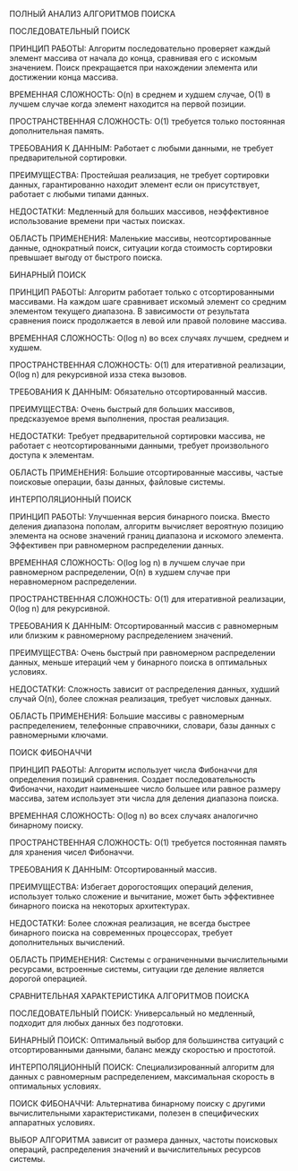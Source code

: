  ПОЛНЫЙ АНАЛИЗ АЛГОРИТМОВ ПОИСКА

 ПОСЛЕДОВАТЕЛЬНЫЙ ПОИСК

ПРИНЦИП РАБОТЫ: Алгоритм последовательно проверяет каждый элемент массива от начала до конца, сравнивая его с искомым значением. Поиск прекращается при нахождении элемента или достижении конца массива.

ВРЕМЕННАЯ СЛОЖНОСТЬ: O(n) в среднем и худшем случае, O(1) в лучшем случае когда элемент находится на первой позиции.

ПРОСТРАНСТВЕННАЯ СЛОЖНОСТЬ: O(1)  требуется только постоянная дополнительная память.

ТРЕБОВАНИЯ К ДАННЫМ: Работает с любыми данными, не требует предварительной сортировки.

ПРЕИМУЩЕСТВА: Простейшая реализация, не требует сортировки данных, гарантированно находит элемент если он присутствует, работает с любыми типами данных.

НЕДОСТАТКИ: Медленный для больших массивов, неэффективное использование времени при частых поисках.

ОБЛАСТЬ ПРИМЕНЕНИЯ: Маленькие массивы, неотсортированные данные, однократный поиск, ситуации когда стоимость сортировки превышает выгоду от быстрого поиска.



 БИНАРНЫЙ ПОИСК

ПРИНЦИП РАБОТЫ: Алгоритм работает только с отсортированными массивами. На каждом шаге сравнивает искомый элемент со средним элементом текущего диапазона. В зависимости от результата сравнения поиск продолжается в левой или правой половине массива.

ВРЕМЕННАЯ СЛОЖНОСТЬ: O(log n) во всех случаях  лучшем, среднем и худшем.

ПРОСТРАНСТВЕННАЯ СЛОЖНОСТЬ: O(1) для итеративной реализации, O(log n) для рекурсивной изза стека вызовов.

ТРЕБОВАНИЯ К ДАННЫМ: Обязательно отсортированный массив.

ПРЕИМУЩЕСТВА: Очень быстрый для больших массивов, предсказуемое время выполнения, простая реализация.

НЕДОСТАТКИ: Требует предварительной сортировки массива, не работает с неотсортированными данными, требует произвольного доступа к элементам.

ОБЛАСТЬ ПРИМЕНЕНИЯ: Большие отсортированные массивы, частые поисковые операции, базы данных, файловые системы.



 ИНТЕРПОЛЯЦИОННЫЙ ПОИСК

ПРИНЦИП РАБОТЫ: Улучшенная версия бинарного поиска. Вместо деления диапазона пополам, алгоритм вычисляет вероятную позицию элемента на основе значений границ диапазона и искомого элемента. Эффективен при равномерном распределении данных.

ВРЕМЕННАЯ СЛОЖНОСТЬ: O(log log n) в лучшем случае при равномерном распределении, O(n) в худшем случае при неравномерном распределении.

ПРОСТРАНСТВЕННАЯ СЛОЖНОСТЬ: O(1) для итеративной реализации, O(log n) для рекурсивной.

ТРЕБОВАНИЯ К ДАННЫМ: Отсортированный массив с равномерным или близким к равномерному распределением значений.

ПРЕИМУЩЕСТВА: Очень быстрый при равномерном распределении данных, меньше итераций чем у бинарного поиска в оптимальных условиях.

НЕДОСТАТКИ: Сложность зависит от распределения данных, худший случай O(n), более сложная реализация, требует числовых данных.

ОБЛАСТЬ ПРИМЕНЕНИЯ: Большие массивы с равномерным распределением, телефонные справочники, словари, базы данных с равномерными ключами.



 ПОИСК ФИБОНАЧЧИ

ПРИНЦИП РАБОТЫ: Алгоритм использует числа Фибоначчи для определения позиций сравнения. Создает последовательность Фибоначчи, находит наименьшее число большее или равное размеру массива, затем использует эти числа для деления диапазона поиска.

ВРЕМЕННАЯ СЛОЖНОСТЬ: O(log n) во всех случаях аналогично бинарному поиску.

ПРОСТРАНСТВЕННАЯ СЛОЖНОСТЬ: O(1)  требуется постоянная память для хранения чисел Фибоначчи.

ТРЕБОВАНИЯ К ДАННЫМ: Отсортированный массив.

ПРЕИМУЩЕСТВА: Избегает дорогостоящих операций деления, использует только сложение и вычитание, может быть эффективнее бинарного поиска на некоторых архитектурах.

НЕДОСТАТКИ: Более сложная реализация, не всегда быстрее бинарного поиска на современных процессорах, требует дополнительных вычислений.

ОБЛАСТЬ ПРИМЕНЕНИЯ: Системы с ограниченными вычислительными ресурсами, встроенные системы, ситуации где деление является дорогой операцией.



 СРАВНИТЕЛЬНАЯ ХАРАКТЕРИСТИКА АЛГОРИТМОВ ПОИСКА

ПОСЛЕДОВАТЕЛЬНЫЙ ПОИСК: Универсальный но медленный, подходит для любых данных без подготовки.

БИНАРНЫЙ ПОИСК: Оптимальный выбор для большинства ситуаций с отсортированными данными, баланс между скоростью и простотой.

ИНТЕРПОЛЯЦИОННЫЙ ПОИСК: Специализированный алгоритм для данных с равномерным распределением, максимальная скорость в оптимальных условиях.

ПОИСК ФИБОНАЧЧИ: Альтернатива бинарному поиску с другими вычислительными характеристиками, полезен в специфических аппаратных условиях.

ВЫБОР АЛГОРИТМА зависит от размера данных, частоты поисковых операций, распределения значений и вычислительных ресурсов системы.
